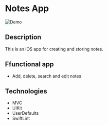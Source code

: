 # Notes App
![Demo](Notes/Assets.xcassets/demo.dataset/demo.gif)

## Description
This is an iOS app for creating and storing notes.

## Ffunctional app
- Add, delete, search and edit notes

## Technologies
- MVC
- UIKit
- UserDefaults
- SwiftLint

